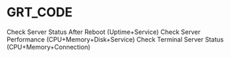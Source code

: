 GRT_CODE
========
Check Server Status After Reboot (Uptime+Service)
Check Server Performance (CPU+Memory+Disk+Service)
Check Terminal Server Status (CPU+Memory+Connection) 
